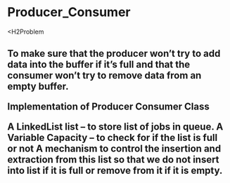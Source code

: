 # Producer_Consumer

<H2Problem<H2> 
To make sure that the producer won’t try to add data into the buffer if it’s full and that the consumer won’t try to remove data from an empty buffer.


Implementation of Producer Consumer Class 

A LinkedList list – to store list of jobs in queue.
A Variable Capacity – to check for if the list is full or not
A mechanism to control the insertion and extraction from this list so that we do not insert into list if it is full or remove from it if it is empty.
